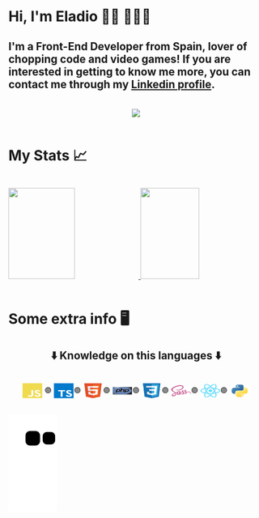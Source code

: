 # Hi, I'm Eladio 🤟🏼 👨🏻‍💻

<h2>
  I'm a Front-End Developer from Spain, lover of chopping code and video games! If you are interested in getting to know me more, you can contact me through my <a href="https://www.linkedin.com/in/eloriente/">Linkedin profile</a>.
</h2>

<br>

<div align="center">
  <img align="center" width="60%" height="auto" src="assets/zenitsu_thunder.gif">
</div>

<br>

# My Stats 📈
<br>
<div width="100%">
  <a href="https://github.com/eladioltb" width="100%" style="display: inline_block">
    <img height="180em" width="51%" src="https://github-readme-stats.vercel.app/api?username=eladioltb&show_icons=true&theme=material-palenight&include_all_commits=true&count_private=true"/>
    <img height="180em" width="48%" src="https://github-readme-stats.vercel.app/api/top-langs/?username=eladioltb&layout=compact&langs_count=4&theme=material-palenight"/>
  </a>
</div>

<br>

# Some extra info 🖥️
  
<h2 align="center">
 ⬇️ Knowledge on this languages ⬇️
</h2>
  
<div align="center" ><br>
  <img align="center"  height="30" width="40" src="https://raw.githubusercontent.com/devicons/devicon/master/icons/javascript/javascript-plain.svg"> 🟣
  <img align="center" height="30" width="40" src="https://raw.githubusercontent.com/devicons/devicon/master/icons/typescript/typescript-plain.svg">🟣
  <img align="center" height="30" width="40" src="https://raw.githubusercontent.com/devicons/devicon/master/icons/html5/html5-original.svg">🟣
  <img align="center" height="30" width="40" src="https://raw.githubusercontent.com/devicons/devicon/master/icons/php/php-original.svg">🟣
  <img align="center" height="30" width="40" src="https://raw.githubusercontent.com/devicons/devicon/master/icons/css3/css3-original.svg">🟣
  <img align="center" height="30" width="40" src="https://raw.githubusercontent.com/devicons/devicon/master/icons/sass/sass-original.svg">🟣
  <img align="center"  height="30" width="40" src="https://raw.githubusercontent.com/devicons/devicon/master/icons/react/react-original.svg">🟣
  <img align="center" height="30" width="40" src="https://raw.githubusercontent.com/devicons/devicon/master/icons/python/python-original.svg">
</div>

<br>
 
<div> 
 
  ![Snake animation](https://github.com/rafaballerini/rafaballerini/blob/output/github-contribution-grid-snake.svg)
 
</div>

